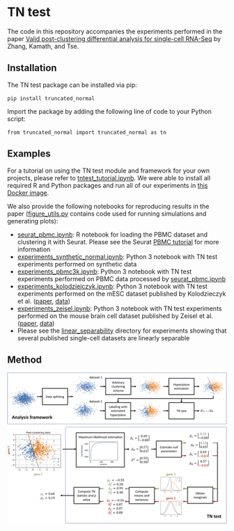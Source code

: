# TN test

The code in this repository accompanies the experiments performed in the paper [Valid post-clustering differential analysis for single-cell RNA-Seq](https://www.biorxiv.org/content/10.1101/463265v2) by Zhang, Kamath, and Tse. 

## Installation

The TN test package can be installed via pip:

```
pip install truncated_normal
```

Import the package by adding the following line of code to your Python script:

```
from truncated_normal import truncated_normal as tn
```

## Examples

For a tutorial on using the TN test module and framework for your own projects, please refer to [tntest_tutorial.ipynb](tntest_tutorial.ipynb). We were able to install all required R and Python packages and run all of our experiments in [this Docker image](https://hub.docker.com/r/heatonresearch/jupyter-python-r/).

We also provide the following notebooks for reproducing results in the paper ([figure_utils.py](experiments/figure_utils.py) contains code used for running simulations and generating plots):
- [seurat_pbmc.ipynb](experiments/seurat_pbmc.ipynb): R notebook for loading the PBMC dataset and clustering it with Seurat. Please see the Seurat [PBMC tutorial](https://satijalab.org/seurat/pbmc3k_tutorial.html) for more information
- [experiments_synthetic_normal.ipynb](experiments/experiments_synthetic_normal.ipynb): Python 3 notebook with TN test experiments performed on synthetic data
- [experiments_pbmc3k.ipynb](experiments/experiments_pbmc3k.ipynb): Python 3 notebook with TN test experiments performed on PBMC data processed by [seurat_pbmc.ipynb](experiments/seurat_pbmc.ipynb)
- [experiments_kolodziejczyk.ipynb](experiments/experiments_kolodziejczyk.ipynb): Python 3 notebook with TN test experiments performed on the mESC dataset published by Kolodzieczyk et al. ([paper](http://www.sciencedirect.com/science/article/pii/S193459091500418X?via%3Dihub), [data](https://github.com/BatzoglouLabSU/SIMLR/tree/SIMLR/data))
- [experiments_zeisel.ipynb](experiments/experiments_zeisel.ipynb): Python 3 notebook with TN test experiments performed on the mouse brain cell dataset published by Zeisel et al. ([paper](http://science.sciencemag.org/content/347/6226/1138.full), [data](http://linnarssonlab.org/cortex/))
- Please see the [linear_separability](experiments/linear_separability) directory for experiments showing that several published single-cell datasets are linearly separable


## Method

![method](method.png)

